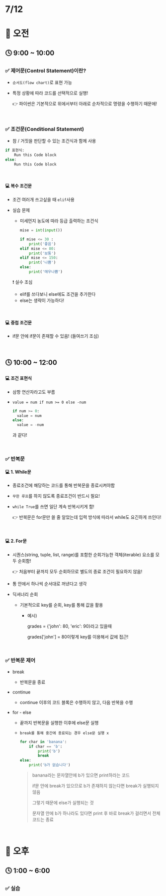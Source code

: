 # 7/12

# 🌇 오전

## 🕓 9:00 ~ 10:00

### ✅ 제어문(Control Statement)이란?

- `순서도(flow chart)`로 표현 가능

- 특정 상황에 따라 코드를 선택적으로 실행!

  👉 파이썬은 기본적으로 위에서부터 아래로 순차적으로 명령을 수행하기 때문에!

<br>



### ✅ 조건문(Conditional Statement)

- 참 / 거짓을 판단할 수 있는 조건식과 함께 사용

```python
if 표현식:
    Run this Code block
else:
    Run this Code block

```

<br>



#### 💻 복수 조건문

- 조건 여러개 쓰고싶을 때 `elif`사용

- 실습 문제

  - 미세먼지 농도에 따라 등급 출력하는 조건식

    ```python
    mise = int(input())
    
    if mise <= 30 :
        print('좋음')
    elif mise <= 80:
        print('보통')
    elif mise <= 150:
        print('나쁨')
    else:
        print('매우나쁨')
    ```

  ❗ 실수 조심
  - elif를 쓰다보니 else에도 조건을 추가한다
  - else는 생략이 가능하다!

<br>



#### 💻 중첩 조건문

- if문 안에 if문이 존재할 수 있음! (들여쓰기 조심)

<br>



## 🕓 10:00 ~ 12:00

#### 💻 조건 표현식

- 삼항 연산자라고도 부름

- `value = num if num >= 0 else -num`

  ```python
  if num >= 0:
  	value = num
  else:
  	value = -num
  ```

  과 같다!

<br>



### ✅ 반복문

#### 💻 1. While문

- 종료조건에 해당하는 코드를 통해 반복문을 종료시켜야함

- `무한 루프`를 하지 않도록 종료조건이 반드시 필요!

- `while True`를 쓰면 일단 계속 반복시키게 함! 

  👉 반복문은 for문만 쓸 줄 알았는데 입력 방식에 따라서 while도 요긴하게 쓰인다!

<br>



#### 💻 2. For문

- 시퀀스(string, tuple, list, range)를 포함한 순회가능한 객체(iterable) 요소를 모두 순회함!

  👉 처음부터 끝까지 모두 순회하므로 별도의 종료 조건이 필요하지 않음!

- 통 안에서 하나씩 순서대로 꺼낸다고 생각

- 딕셔너리 순회

  - 기본적으로 key를 순회, key를 통해 값을 활용

    - 예시) 

      grades = {'john': 80, 'eric': 90}라고 있을때

      grades['john'] = 80이렇게 key를 이용해서 값에 접근!

<br>



### ✅ 반복문 제어

- break
  - 반복문을 종료
  
- continue
  - continue 이후의 코드 블록은 수행하지 않고, 다음 반복을 수행 
  
- for - else
  - 끝까지 반복문을 실행한 이후에 else문 실행
  
  - `break를 통해 중간에 종료되는 경우 else문 실행 x`
  
    ```python
    for char in 'banana':
    	if char == 'b':
    		print('b')
    		break
    else:
    	print('b가 없습니다')
    ```
  
    > banana라는 문자열안에 b가 있으면 print하라는 코드
    >
    > if문 안에 break가 있으므로 b가 존재하지 않는다면 break가 실행되지 않음
    >
    > 그렇기 때문에 else가 실행되는 것
    >
    > 문자열 안에 b가 하나라도 있다면 print 후 바로 break가 걸리면서 전체 코드는 종료

<br>



# 🌆 오후

## 🕓 1:00 ~ 6:00

### ✅ 실습

